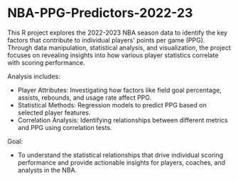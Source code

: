 # NBA-PPG-Predictors-2022-23

This R project explores the 2022-2023 NBA season data to identify the key factors that contribute to individual players' points per game (PPG). Through data manipulation, statistical analysis, and visualization, the project focuses on revealing insights into how various player statistics correlate with scoring performance.

Analysis includes:
- Player Attributes: Investigating how factors like field goal percentage, assists, rebounds, and usage rate affect PPG.
- Statistical Methods: Regression models to predict PPG based on selected player features.
- Correlation Analysis: Identifying relationships between different metrics and PPG using correlation tests.

Goal:
- To understand the statistical relationships that drive individual scoring performance and provide actionable insights for players, coaches, and analysts in the NBA.
  
